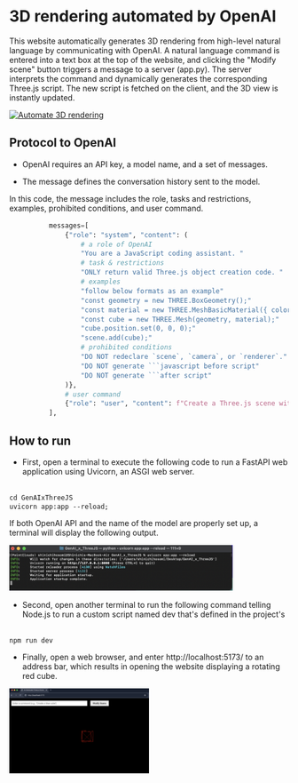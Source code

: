 # 3D rendering automated by OpenAI

This website automatically generates 3D rendering from high-level natural language by communicating with OpenAI.
A natural language command is entered into a text box at the top of the website, and clicking the "Modify scene" button triggers a message to a server (app.py). The server interprets the command and dynamically generates the corresponding Three.js script. The new script is fetched on the client, and the 3D view is instantly updated. 

[![Automate 3D rendering](https://img.youtube.com/vi/Eq8SnbMB7-o/0.jpg)](https://www.youtube.com/watch?v=Eq8SnbMB7-o)

## Protocol to OpenAI

* OpenAI requires an API key, a model name, and a set of messages.

* The message defines the conversation history sent to the model. 

In this code, the message includes the role, tasks and restrictions, examples, prohibited conditions, and user command.

  ```Python
            messages=[
                {"role": "system", "content": (
                    # a role of OpenAI
                    "You are a JavaScript coding assistant. "
                    # task & restrictions
                    "ONLY return valid Three.js object creation code. "
                    # examples
                    "follow below formats as an example"
                    "const geometry = new THREE.BoxGeometry();"
                    "const material = new THREE.MeshBasicMaterial({ color: 0x00ff00 });"
                    "const cube = new THREE.Mesh(geometry, material);"
                    "cube.position.set(0, 0, 0);"
                    "scene.add(cube);"
                    # prohibited conditions
                    "DO NOT redeclare `scene`, `camera`, or `renderer`."
                    "DO NOT generate ```javascript before script"
                    "DO NOT generate ```after script"
                )},
                # user command
                {"role": "user", "content": f"Create a Three.js scene with: {user_command}"}
            ],
  ```

## How to run

* First, open a terminal to execute the following code to run a FastAPI web application using Uvicorn, an ASGI web server. 

<pre><code>
cd GenAIxThreeJS
uvicorn app:app --reload; 
</code></pre>

If both OpenAI API and the name of the model are properly set up, a terminal will display the following output. 

<p align="left">
  <img src="README.assets/terminal.png" width=80%/>
</p>


* Second, open another terminal to run the following command telling Node.js to run a custom script named dev that's defined in the project's

<pre><code>
npm run dev
</code></pre>

* Finally, open a web browser, and enter http://localhost:5173/ to an address bar, which results in opening the website displaying a rotating red cube.

<p align="left">
  <img src="README.assets/website.png" width=50%/>
</p>
  
